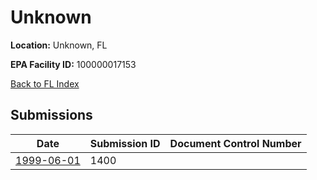 # Unknown

**Location:** Unknown, FL

**EPA Facility ID:** 100000017153

[Back to FL Index](../../index.md)

## Submissions

| Date | Submission ID | Document Control Number |
|------|--------------|-------------------------|
| [1999-06-01](submissions/1400.md) | 1400 |  |

